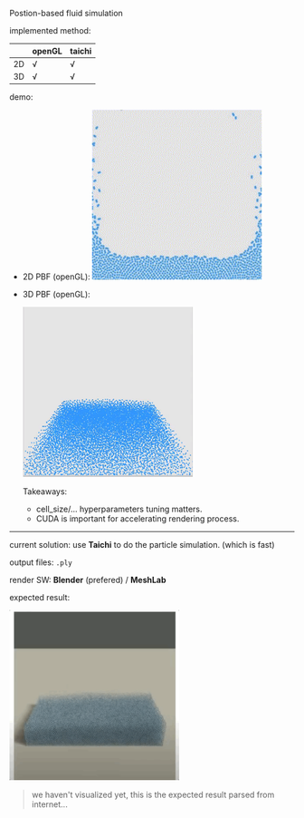 
Postion-based fluid simulation

implemented method:

|      | openGL | taichi |
| ---- | ------ | ------ |
| 2D   | √      | √      |
| 3D   | √      | √      |

demo:

- 2D PBF (openGL): 
  <img src="./assets/2d-opengl.gif" width="300" height="300">

- 3D PBF (openGL): 

  <img src="./assets/3d-opengl.gif" width="300" height="300">

  Takeaways: 

  - cell_size/... hyperparameters tuning matters.
  - CUDA is important for accelerating rendering process.


---

current solution: use **Taichi** to do the particle simulation. (which is fast)

output files: `.ply`

render SW: **Blender** (prefered) / **MeshLab**

expected result:

  <img src="./assets/3d-taichi.gif" width="300" height="300">

  > we haven't visualized yet, this is the expected result parsed from internet...